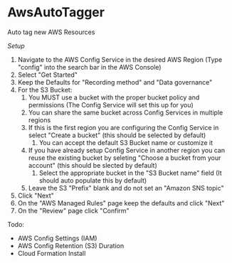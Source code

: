 # AwsAutoTagger
Auto tag new AWS Resources

*Setup*
1. Navigate to the AWS Config Service in the desired AWS Region (Type "config" into the search bar in the AWS Console)
2. Select "Get Started"
3. Keep the Defaults for "Recording method" and "Data governance"
4. For the S3 Bucket:
    1. You MUST use a bucket with the proper bucket policy and permissions (The Config Service will set this up for you)
    2. You can share the same bucket across Config Services in multiple regions
    3. If this is the first region you are configuring the Config Service in select "Create a bucket" (this should be selected by default)
         1. You can accept the default S3 Bucket name or customize it
    1. If you have already setup Config Service in another region you can reuse the existing bucket by seleting "Choose a bucket from your account" (this should be slected by default)
         1. Select the appropriate bucket in the "S3 Bucket name" field (It should auto populate this by default)
    3. Leave the S3 "Prefix" blank and do not set an "Amazon SNS topic"
4. Click "Next"
5. On the "AWS Managed Rules" page keep the defaults and click "Next"
6. On the "Review" page click "Confirm"

Todo:
- AWS Config Settings (IAM)
- AWS Config Retention (S3) Duration
- Cloud Formation Install